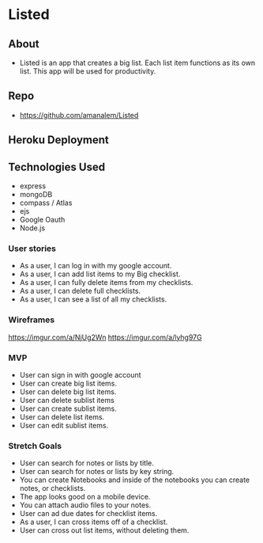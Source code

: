 # Listed
## About
* Listed is an app that creates a big list. Each list item functions as its own list. This app will be used for productivity.


## Repo
* https://github.com/amanalem/Listed

## Heroku Deployment

## Technologies Used
* express
* mongoDB
* compass / Atlas
* ejs
* Google Oauth
* Node.js



### User stories
* As a user, I can log in with my google account.
* As a user, I can add list items to my Big checklist.
* As a user, I can fully delete items from my checklists.
* As a user, I can delete full checklists.
* As a user, I can see a list of all my checklists.

### Wireframes
https://imgur.com/a/NjUg2Wn
https://imgur.com/a/lyhg97G


### MVP
* User can sign in with google account
* User can create big list items. 
* User can delete big list items.
* User can delete sublist items
* User can create sublist items.
* User can delete list items.
* User can edit sublist items.

### Stretch Goals
* User can search for notes or lists by title.
* User can search for notes or lists by key string.
* You can create Notebooks and inside of the notebooks you can create notes, or checklists.
* The app looks good on a mobile device.
* You can attach audio files to your notes.
* User can ad due dates for checklist items.
* As a user, I can cross items off of a checklist.
* User can cross out list items, without deleting them.